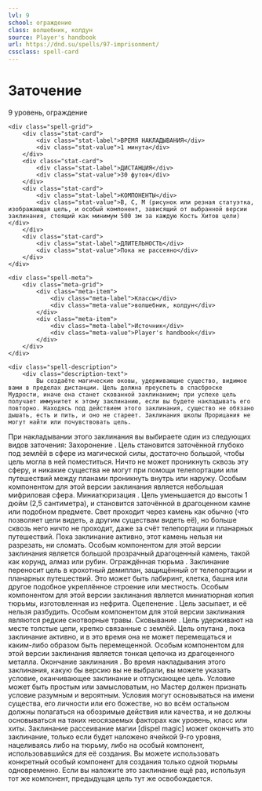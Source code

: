 ```yaml
---
lvl: 9
school: ограждение
class: волшебник, колдун
source: Player's handbook
url: https://dnd.su/spells/97-imprisonment/
cssclass: spell-card
---
```


<div class="spell-container">
    <div class="spell-header">
        <h1 class="spell-name">Заточение</h1>
        <div class="spell-level">9 уровень, ограждение</div>
    </div>
    
    <div class="spell-grid">
        <div class="stat-card">
            <div class="stat-label">ВРЕМЯ НАКЛАДЫВАНИЯ</div>
            <div class="stat-value">1 минута</div>
        </div>
        <div class="stat-card">
            <div class="stat-label">ДИСТАНЦИЯ</div>
            <div class="stat-value">30 футов</div>
        </div>
        <div class="stat-card">
            <div class="stat-label">КОМПОНЕНТЫ</div>
            <div class="stat-value">В, С, М (рисунок или резная статуэтка, изображающая цель, и особый компонент, зависящий от выбранной версии заклинания, стоящий как минимум 500 зм за каждую Кость Хитов цели)</div>
        </div>
        <div class="stat-card">
            <div class="stat-label">ДЛИТЕЛЬНОСТЬ</div>
            <div class="stat-value">Пока не рассеяно</div>
        </div>
    </div>
    
    <div class="spell-meta">
        <div class="meta-grid">
            <div class="meta-item">
                <div class="meta-label">Классы</div>
                <div class="meta-value">волшебник, колдун</div>
            </div>
            <div class="meta-item">
                <div class="meta-label">Источник</div>
                <div class="meta-value">Player's handbook</div>
            </div>
        </div>
    </div>
    
    <div class="spell-description">
        <div class="description-text">
            Вы создаёте магические оковы, удерживающие существо, видимое вами в пределах дистанции. Цель должна преуспеть в спасброске Мудрости, иначе она станет скованной заклинанием; при успехе цель получает иммунитет к этому заклинанию, если вы будете накладывать его повторно. Находясь под действием этого заклинания, существо не обязано дышать, есть и пить, и оно не стареет. Заклинания школы Прорицания не могут найти или почувствовать цель.
При накладывании этого заклинания вы выбираете один из следующих видов заточения:
Захоронение . Цель становится заточённой глубоко под землёй в сфере из магической силы, достаточно большой, чтобы цель могла в ней поместиться. Ничто не может проникнуть сквозь эту сферу, и никакие существа не могут при помощи телепортации или путешествий между планами проникнуть внутрь или наружу.
Особым компонентом для этой версии заклинания является небольшая мифриловая сфера.
Миниатюризация . Цель уменьшается до высоты 1 дюйм (2,5 сантиметра), и становится заточённой в драгоценном камне или подобном предмете. Свет проходит через камень как обычно (что позволяет цели видеть, а другим существам видеть её), но больше сквозь него ничто не проходит, даже за счёт телепортации и планарных путешествий. Пока заклинание активно, этот камень нельзя ни разрезать, ни сломать.
Особым компонентом для этой версии заклинания является большой прозрачный драгоценный камень, такой как корунд, алмаз или рубин.
Ограждённая тюрьма . Заклинание переносит цель в крохотный демиплан, защищённый от телепортации и планарных путешествий. Это может быть лабиринт, клетка, башня или другое подобное укреплённое строение или местность.
Особым компонентом для этой версии заклинания является миниатюрная копия тюрьмы, изготовленная из нефрита.
Оцепенение . Цель засыпает, и её нельзя разбудить. Особым компонентом для этой версии заклинания являются редкие снотворные травы.
Сковывание . Цель удерживают на месте толстые цепи, крепко связанные с землёй. Цель опутана , пока заклинание активно, и в это время она не может перемещаться и каким-либо образом быть перемещенной.
Особым компонентом для этой версии заклинания является тонкая цепочка из драгоценного металла.
Окончание заклинания . Во время накладывания этого заклинания, какую бы версию вы не выбрали, вы можете указать условие, оканчивающее заклинание и отпускающее цель. Условие может быть простым или замысловатым, но Мастер должен признать условие разумным и вероятным. Условия могут основываться на имени существа, его личности или его божестве, но во всём остальном должны полагаться на обозримые действия или качества, и не должны основываться на таких неосязаемых факторах как уровень, класс или хиты.
Заклинание рассеивание магии [dispel magic] может окончить это заклинание, только если будет наложено ячейкой 9-го уровня, нацеливаясь либо на тюрьму, либо на особый компонент, использовавшийся для её создания.
Вы можете использовать конкретный особый компонент для создания только одной тюрьмы одновременно. Если вы наложите это заклинание ещё раз, используя тот же компонент, предыдущая цель тут же освобождается.
        </div>
    </div>
</div>